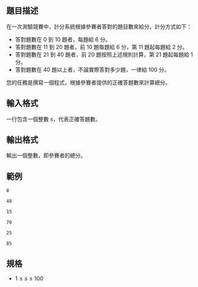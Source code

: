 ## 題目描述
在一次測驗競賽中，計分系統根據參賽者答對的題目數來給分。計分方式如下：
- 答對題數在 $0$ 到 $10$ 題者，每題給 $6$ 分。
- 答對題數在 $11$ 到 $20$ 題者，前 $10$ 題每題給 $6$ 分，第 $11$ 題起每題給 $2$ 分。
- 答對題數在 $21$ 到 $40$ 題者，前 $20$ 題按照上述規則計算，第 $21$ 題起每題給 $1$ 分。
- 答對題數在 $40$ 題以上者，不論實際答對多少題，一律給 $100$ 分。

您的任務是撰寫一個程式，根據參賽者提供的正確答題數來計算總分。

## 輸入格式
一行包含一個整數 $s$，代表正確答題數。

## 輸出格式
輸出一個整數，即參賽者的總分。

## 範例

```input1
8
```

```output1
48
```

```input2
15
```

```output2
70
```

```input3
25
```

```output3
85
```

## 規格
- $1 \leq s \leq 100$

